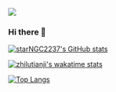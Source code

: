 ![](https://visitor-badge.glitch.me/badge?page_id=starNGC2237.readme)
### Hi there 👋
[![starNGC2237's GitHub stats](https://github-readme-stats.vercel.app/api?username=starNGC2237&count_private=true&show_icons=true&theme=graywhite&hide_rank=truehide_border=true&cache_seconds=86400)](https://github.com/anuraghazra/github-readme-stats)

[![zhilutianji's wakatime stats](https://github-readme-stats.vercel.app/api/wakatime?username=zhilutianji&v=7&layout=compact)](https://github.com/starNGC2237)

[![Top Langs](https://github-readme-stats.vercel.app/api/top-langs/?username=starNGC2237&layout=compact)](https://github.com/anuraghazra/github-readme-stats)
